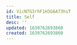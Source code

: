```yaml
---
id: VicN7G3rhF1H3G6A73hsT
title: Self
desc: ''
updated: 1639762693860
created: 1639762693860
---
```


